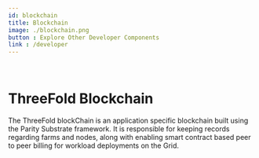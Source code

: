 ```yaml
---
id: blockchain
title: Blockchain
image: ./blockchain.png
button : Explore Other Developer Components
link : /developer
---
```

<br>

# ThreeFold Blockchain 

The ThreeFold blockChain is an application specific blockchain built using the Parity Substrate framework. It is responsible for keeping records regarding farms and nodes, along with enabling smart contract based peer to peer billing for workload deployments on the Grid.
